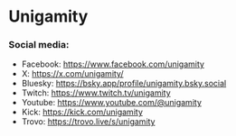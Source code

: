 <h1>Unigamity</h1>

<h3>Social media:</h3>

 - Facebook: https://www.facebook.com/unigamity
 - X: https://x.com/unigamity/
 - Bluesky: https://bsky.app/profile/unigamity.bsky.social
 - Twitch: https://www.twitch.tv/unigamity
 - Youtube: https://www.youtube.com/@unigamity
 - Kick: https://kick.com/unigamity
 - Trovo: https://trovo.live/s/unigamity
